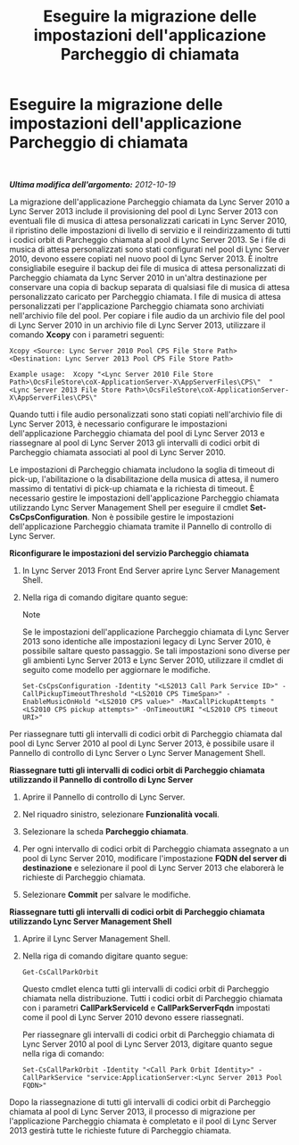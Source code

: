﻿---
title: Eseguire la migrazione delle impostazioni dell'applicazione Parcheggio di chiamata
TOCTitle: Eseguire la migrazione delle impostazioni dell'applicazione Parcheggio di chiamata
ms:assetid: 23b192d2-93ec-42a8-b175-b6ed502a2c35
ms:mtpsurl: https://technet.microsoft.com/it-it/library/JJ687993(v=OCS.15)
ms:contentKeyID: 49887478
ms.date: 08/24/2015
mtps_version: v=OCS.15
ms.translationtype: HT
---

# Eseguire la migrazione delle impostazioni dell'applicazione Parcheggio di chiamata

 

_**Ultima modifica dell'argomento:** 2012-10-19_

La migrazione dell'applicazione Parcheggio chiamata da Lync Server 2010 a Lync Server 2013 include il provisioning del pool di Lync Server 2013 con eventuali file di musica di attesa personalizzati caricati in Lync Server 2010, il ripristino delle impostazioni di livello di servizio e il reindirizzamento di tutti i codici orbit di Parcheggio chiamata al pool di Lync Server 2013. Se i file di musica di attesa personalizzati sono stati configurati nel pool di Lync Server 2010, devono essere copiati nel nuovo pool di Lync Server 2013. È inoltre consigliabile eseguire il backup dei file di musica di attesa personalizzati di Parcheggio chiamata da Lync Server 2010 in un'altra destinazione per conservare una copia di backup separata di qualsiasi file di musica di attesa personalizzato caricato per Parcheggio chiamata. I file di musica di attesa personalizzati per l'applicazione Parcheggio chiamata sono archiviati nell'archivio file del pool. Per copiare i file audio da un archivio file del pool di Lync Server 2010 in un archivio file di Lync Server 2013, utilizzare il comando **Xcopy** con i parametri seguenti:

    Xcopy <Source: Lync Server 2010 Pool CPS File Store Path> <Destination: Lync Server 2013 Pool CPS File Store Path>

    Example usage:  Xcopy "<Lync Server 2010 File Store Path>\OcsFileStore\coX-ApplicationServer-X\AppServerFiles\CPS\"  "<Lync Server 2013 File Store Path>\OcsFileStore\coX-ApplicationServer-X\AppServerFiles\CPS\" 

Quando tutti i file audio personalizzati sono stati copiati nell'archivio file di Lync Server 2013, è necessario configurare le impostazioni dell'applicazione Parcheggio chiamata del pool di Lync Server 2013 e riassegnare al pool di Lync Server 2013 gli intervalli di codici orbit di Parcheggio chiamata associati al pool di Lync Server 2010.

Le impostazioni di Parcheggio chiamata includono la soglia di timeout di pick-up, l'abilitazione o la disabilitazione della musica di attesa, il numero massimo di tentativi di pick-up chiamata e la richiesta di timeout. È necessario gestire le impostazioni dell'applicazione Parcheggio chiamata utilizzando Lync Server Management Shell per eseguire il cmdlet **Set-CsCpsConfiguration**. Non è possibile gestire le impostazioni dell'applicazione Parcheggio chiamata tramite il Pannello di controllo di Lync Server.

**Riconfigurare le impostazioni del servizio Parcheggio chiamata**

1.  In Lync Server 2013 Front End Server aprire Lync Server Management Shell.

2.  Nella riga di comando digitare quanto segue:
    

    > [!NOTE]
    > Se le impostazioni dell'applicazione Parcheggio chiamata di Lync Server 2013 sono identiche alle impostazioni legacy di Lync Server 2010, è possibile saltare questo passaggio. Se tali impostazioni sono diverse per gli ambienti Lync Server 2013 e Lync Server 2010, utilizzare il cmdlet di seguito come modello per aggiornare le modifiche.

    
        Set-CsCpsConfiguration -Identity "<LS2013 Call Park Service ID>" -CallPickupTimeoutThreshold "<LS2010 CPS TimeSpan>" -EnableMusicOnHold "<LS2010 CPS value>" -MaxCallPickupAttempts "<LS2010 CPS pickup attempts>" -OnTimeoutURI "<LS2010 CPS timeout URI>"

Per riassegnare tutti gli intervalli di codici orbit di Parcheggio chiamata dal pool di Lync Server 2010 al pool di Lync Server 2013, è possibile usare il Pannello di controllo di Lync Server o Lync Server Management Shell.

**Riassegnare tutti gli intervalli di codici orbit di Parcheggio chiamata utilizzando il Pannello di controllo di Lync Server**

1.  Aprire il Pannello di controllo di Lync Server.

2.  Nel riquadro sinistro, selezionare **Funzionalità vocali**.

3.  Selezionare la scheda **Parcheggio chiamata**.

4.  Per ogni intervallo di codici orbit di Parcheggio chiamata assegnato a un pool di Lync Server 2010, modificare l'impostazione **FQDN del server di destinazione** e selezionare il pool di Lync Server 2013 che elaborerà le richieste di Parcheggio chiamata.

5.  Selezionare **Commit** per salvare le modifiche.

**Riassegnare tutti gli intervalli di codici orbit di Parcheggio chiamata utilizzando Lync Server Management Shell**

1.  Aprire il Lync Server Management Shell.

2.  Nella riga di comando digitare quanto segue:
    
        Get-CsCallParkOrbit
    
    Questo cmdlet elenca tutti gli intervalli di codici orbit di Parcheggio chiamata nella distribuzione. Tutti i codici orbit di Parcheggio chiamata con i parametri **CallParkServiceId** e **CallParkServerFqdn** impostati come il pool di Lync Server 2010 devono essere riassegnati.
    
    Per riassegnare gli intervalli di codici orbit di Parcheggio chiamata di Lync Server 2010 al pool di Lync Server 2013, digitare quanto segue nella riga di comando:
    
        Set-CsCallParkOrbit -Identity "<Call Park Orbit Identity>" -CallParkService "service:ApplicationServer:<Lync Server 2013 Pool FQDN>"

Dopo la riassegnazione di tutti gli intervalli di codici orbit di Parcheggio chiamata al pool di Lync Server 2013, il processo di migrazione per l'applicazione Parcheggio chiamata è completato e il pool di Lync Server 2013 gestirà tutte le richieste future di Parcheggio chiamata.

